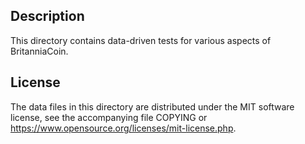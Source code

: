 Description
------------

This directory contains data-driven tests for various aspects of BritanniaCoin.

License
--------

The data files in this directory are distributed under the MIT software
license, see the accompanying file COPYING or
https://www.opensource.org/licenses/mit-license.php.

